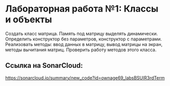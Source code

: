 # Лабораторная работа №1: Классы и объекты

Создать класс матрица. Память под матрицу выделять динамически. Определить конструктор без параметров, конструктор с параметрами. Реализовать методы: ввод данных в матрицу, вывод матрицы на экран, методы  вычитания матриц. Проверить работу методов этого класса.

## Ссылка на SonarCloud:
https://sonarcloud.io/summary/new_code?id=ownage69_labsBSUIR3rdTerm
